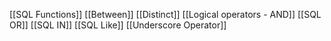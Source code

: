 [[SQL Functions]]
[[Between]]
[[Distinct]]
[[Logical operators - AND]]
[[SQL OR]]
[[SQL IN]]
[[SQL Like]]
[[Underscore Operator]]
